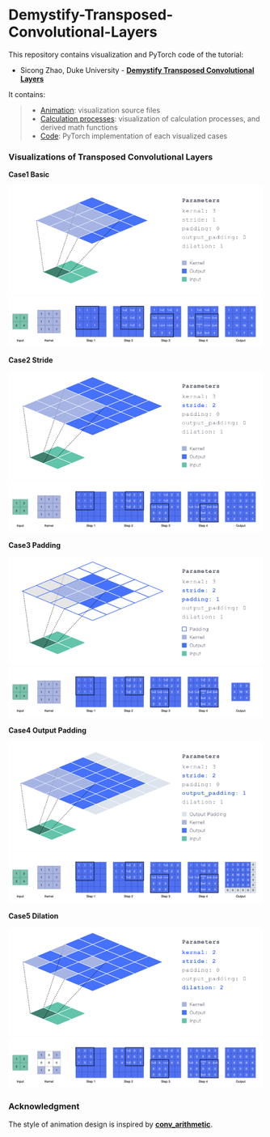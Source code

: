 # Demystify-Transposed-Convolutional-Layers

This repository contains visualization and PyTorch code of the tutorial: 

* Sicong Zhao, Duke University - **[Demystify Transposed Convolutional Layers](https://medium.com/@luo9137/demystify-transposed-convolutional-layers-6f7b61485454)** 

It contains:

> * [Animation](./animation): visualization source files
> * [Calculation processes](./calculation%20processes): visualization of calculation processes, and derived math functions
> * [Code](./code): PyTorch implementation of each visualized cases



### Visualizations of Transposed Convolutional Layers

**Case1 Basic**

<img src="./animation/1.Basic/basic.gif" />

<img src="./calculation%20processes/1.basic.jpeg" >



**Case2 Stride**

<img src="./animation/2.Stride/stride.gif" />

<img src="./calculation%20processes/2.stride.jpeg" >



**Case3 Padding**

<img src="./animation/3.Padding/padding.gif" />

<img src="./calculation%20processes/3.padding.jpeg" >



**Case4 Output Padding**

<img src="./animation/4.Output_Padding/output_padding.gif" />

<img src="./calculation%20processes/4.output_padding.jpeg" >



**Case5 Dilation**

<img src="./animation/5.Dilation/dilation.gif" />

<img src="./calculation%20processes/5.dilation.jpeg" >

### **Acknowledgment**

The style of animation design is inspired by [**conv_arithmetic**](https://github.com/vdumoulin/conv_arithmetic).

